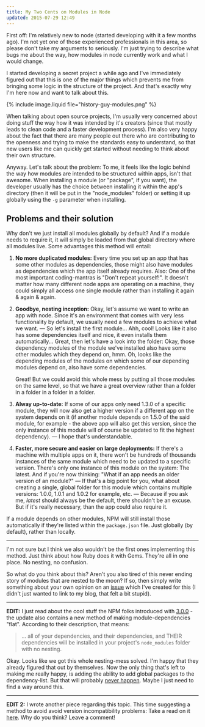 ```yaml
---
title: My Two Cents on Modules in Node
updated: 2015-07-29 12:49
---
```


First off: I'm relatively new to node (started developing with it a few months ago). I'm not yet one of those experienced professionals in this area, so please don't take my arguments to seriously. I'm just trying to describe what bugs me about the way, how modules in node currently work and what I would change.

I started developing a secret project a while ago and I've immediately figured out that this is one of the major things which prevents me from bringing some logic in the structure of the project. And that's exactly why I'm here now and want to talk about this.

{% include image.liquid file="history-guy-modules.png" %}

When talking about open source projects, I'm usually very concerned about doing stuff the way how it was intended by it's creators (since that mostly leads to clean code and a faster development process). I'm also very happy about the fact that there are many people out there who are contributing to the openness and trying to make the standards easy to understand, so that new users like me can quickly get started without needing to think about their own structure.

Anyway. Let's talk about the problem: To me, it feels like the logic behind the way how modules are intended to be structured within apps, isn't that awesome. When installing a module (or "package", if you want), the developer usually has the choice between installing it within the app's directory (then it will be put in the "node_modules" folder) or setting it up globally using the `-g` parameter when installing.

## Problems and their solution

Why don't we just install all modules globally by default? And if a module needs to require it, it will simply be loaded from that global directory where all modules live. Some advantages this method will entail:

1. **No more duplicated modules:** Every time you set up an app that has some other modules as dependencies, those might also have modules as dependencies which the app itself already requires. Also: One of the most important coding-mantras is "Don't repeat yourself!". It doesn't matter how many different node apps are operating on a machine, they could simply all access one single module rather than installing it again & again & again.

2. **Goodbye, nesting inception:** Okay, let's assume we want to write an app with node. Since it's an environment that comes with very less functionality by default, we usually need a few modules to achieve what we want. — So let's install the first module... Ahh, cool! Looks like it also has some dependencies itself and nice, it even installs them automatically... Great, then let's have a look into the folder: Okay, those dependency modules of the module we've installed also have some other modules which they depend on, hmm. Oh, looks like the depending modules of the modules on which some of our depending modules depend on, also have some dependencies.

	Great! But we could avoid this whole mess by putting all those modules on the same level, so that we have a great overview rather than a folder in a folder in a folder in a folder.

3. **Alway up-to-date:** If some of our apps only need 1.3.0 of a specific module, they will now also get a higher version if a different app on the system depends on it (if another module depends on 1.5.0 of the said module, for example - the above app will also get this version, since the only instance of this module will of course be updated to fit the highest dependency). — I hope that's understandable.

4. **Faster, more secure and easier on large deployments:** If there's a machine with multiple apps on it, there won't be hundreds of thousands instances of the same module which need to be updated to a specific version. There's only one instance of this module on the system: The latest. And if you're now thinking: "What if an app needs an older version of an module?" — If that's a big point for you, what about creating a single, global folder for this module which contains multiple versions: 1.0.0, 1.0.1 and 1.0.2 for example, etc. — Because if you ask me, *latest* should always be the default, there shouldn't be an excuse. But if it's really necessary, than the app could also require it.

If a module depends on other modules, NPM will still install those automatically if they're listed within the `package.json` file. Just globally (by default), rather than locally.

---

I'm not sure but I think we also wouldn't be the first ones implementing this method. Just think about how Ruby does it with Gems. They're all in one place. No nesting, no confusion.

So what do you think about this? Aren't you also tired of this never ending story of modules that are nested to the moon? If so, then simply write something about your own opinion on an [issue][1] which I've created for this (I didn't just wanted to link to my blog, that felt a bit stupid).

---

**EDIT:** I just read about the cool stuff the NPM folks introduced with [3.0.0][2] - the update also contains a new method of making module-dependencies "flat". According to their description, that means:

> ... all of your dependencies, and their dependencies, and THEIR dependencies will be installed in your project's `node_modules` folder with no nesting.

Okay. Looks like we got this whole nesting-mess solved. I'm happy that they already figured that out by themselves. Now the only thing that's left to making me really happy, is adding the ability to add global packages to the dependency-list. But that will probably [never happen][3]. Maybe I just need to find a way around this.

---

**EDIT 2:** I wrote another piece regarding this topic. This time suggesting a method to avoid avoid version incompatibility problems: Take a read on it [here][4]. Why do you think? Leave a comment!

[1]: https://github.com/joyent/node/issues/25770
[2]: https://github.com/npm/npm/releases?after=v2.12.1
[3]: https://github.com/npm/npm/issues/2949#issuecomment-11408461
[4]: https://github.com/nodejs/NG/issues/20